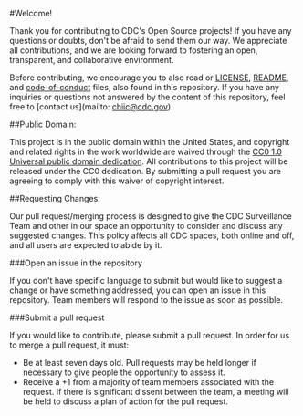 #Welcome! 

Thank you for contributing to CDC's Open Source projects! If you have any questions or doubts, 
don't be afraid to send them our way. We appreciate all contributions, and we are looking forward 
to fostering an open, transparent, and collaborative environment. 
        
Before contributing, we encourage you to also read or [LICENSE](https://github.com/CDCgov/template/blob/master/LICENSE), [README](https://github.com/CDCgov/template/blob/master/README.md), and [code-of-conduct](https://github.com/CDCgov/template/blob/master/code-of-conduct.md) files, 
also found in this repository. If you have any inquiries or questions not answered by the content 
of this repository, feel free to [contact us](mailto: chiic@cdc.gov). 


##Public Domain: 

This project is in the public domain within the United States, and copyright and related rights in 
the work worldwide are waived through the [CC0 1.0 Universal public domain dedication](https://creativecommons.org/publicdomain/zero/1.0/). All contributions 
to this project will be released under the CC0 dedication. By submitting a pull request you are agreeing 
to comply with this waiver of copyright interest. 

##Requesting Changes: 

Our pull request/merging process is designed to give the CDC Surveillance Team and other in our space 
an opportunity to consider and discuss any suggested changes. This policy affects all CDC spaces, both 
online and off, and all users are expected to abide by it. 

###Open an issue in the repository 
                
If you don't have specific language to submit but would like to suggest a change or have something 
addressed, you can open an issue in this repository. Team members will respond to the issue as soon 
as possible. 

###Submit a pull request 
               
If you would like to contribute, please submit a pull request. In order for us to merge a pull 
request, it must: 
   * Be at least seven days old. Pull requests may be held longer if necessary to give people the opportunity to assess it. 
   * Receive a +1 from a majority of team members associated with the request. If there is significant dissent between the team, 
     a meeting will be held to discuss a plan of action for the pull request. 



